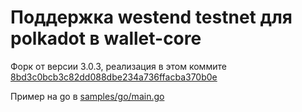 # Поддержка westend testnet для polkadot в wallet-core

Форк от версии 3.0.3, реализация в этом коммите [8bd3c0bcb3c82dd088dbe234a736ffacba370b0e](https://github.com/makeev/wallet-core-westend/commit/8bd3c0bcb3c82dd088dbe234a736ffacba370b0e)

Пример на go в [samples/go/main.go](/samples/go/main.go)
